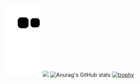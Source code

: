 

![snake gif](https://github.com/Seop0728/Seop0728/blob/output/github-contribution-grid-snake.svg)
<img src='https://image-cdn.hypb.st/https%3A%2F%2Fkr.hypebeast.com%2Ffiles%2F2022%2F03%2Fpokemon-enskyshop-psyduck-teapot-release-01.jpg?q=75&w=800&cbr=1&fit=max'>
![Anurag's GitHub stats](https://github-readme-stats.vercel.app/api?username=Seop0728&show_icons=true&theme=radical)
[![trophy](https://github-profile-trophy.vercel.app/?username=Seop0728)](https://github.com/ryo-ma/github-profile-trophy)
